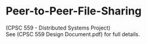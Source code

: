 # Peer-to-Peer-File-Sharing

(CPSC 559 - Distributed Systems Project)\
  See (CPSC 559 Design Document.pdf) for full details.

